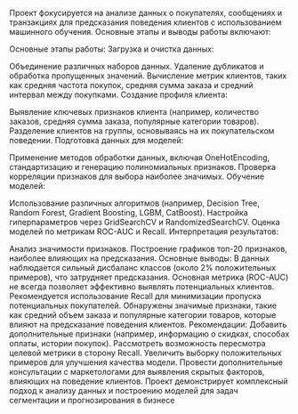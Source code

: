Проект фокусируется на анализе данных о покупателях, сообщениях и транзакциях для предсказания поведения клиентов с использованием машинного обучения. Основные этапы и выводы работы включают:

Основные этапы работы:
Загрузка и очистка данных:

Объединение различных наборов данных.
Удаление дубликатов и обработка пропущенных значений.
Вычисление метрик клиентов, таких как средняя частота покупок, средняя сумма заказа и средний интервал между покупками.
Создание профиля клиента:

Выявление ключевых признаков клиента (например, количество заказов, средняя сумма заказа, популярные категории товаров).
Разделение клиентов на группы, основываясь на их покупательском поведении.
Подготовка данных для моделей:

Применение методов обработки данных, включая OneHotEncoding, стандартизацию и генерацию полиномиальных признаков.
Проверка корреляции признаков для выбора наиболее значимых.
Обучение моделей:

Использование различных алгоритмов (например, Decision Tree, Random Forest, Gradient Boosting, LGBM, CatBoost).
Настройка гиперпараметров через GridSearchCV и RandomizedSearchCV.
Оценка моделей по метрикам ROC-AUC и Recall.
Интерпретация результатов:

Анализ значимости признаков.
Построение графиков топ-20 признаков, наиболее влияющих на предсказания.
Основные выводы:
В данных наблюдается сильный дисбаланс классов (около 2% положительных примеров), что затрудняет предсказания.
Основная метрика (ROC-AUC) не всегда позволяет эффективно выявлять потенциальных клиентов. Рекомендуется использование Recall для минимизации пропуска потенциальных покупателей.
Обнаружены значимые признаки, такие как средний объем заказа и популярные категории товаров, которые влияют на предсказание поведения клиентов.
Рекомендации:
Добавить дополнительные признаки (например, информацию о скидках, способах оплаты, истории покупок).
Рассмотреть возможность пересмотра целевой метрики в сторону Recall.
Увеличить выборку положительных примеров для улучшения качества модели.
Провести дополнительные консультации с маркетологами для выявления скрытых факторов, влияющих на поведение клиентов.
Проект демонстрирует комплексный подход к анализу данных и построению моделей для задач сегментации и прогнозирования в бизнесе